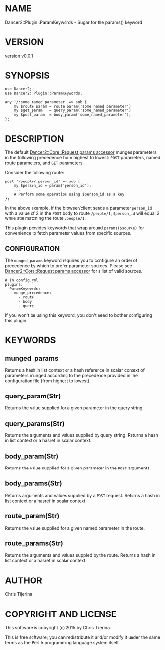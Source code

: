 # NAME

Dancer2::Plugin::ParamKeywords - Sugar for the params() keyword

# VERSION

version v0.0.1

# SYNOPSIS

    use Dancer2;
    use Dancer2::Plugin::ParamKeywords;

    any '/:some_named_parameter' => sub {
        my $route_param = route_param('some_named_parameter');
        my $get_param   = query_param('some_named_parameter');
        my $post_param  = body_param('some_named_parameter');
    };

# DESCRIPTION

The default [Dancer2::Core::Request params
accessor](https://metacpan.org/pod/Dancer2::Core::Request#params-source)
munges parameters in the following precedence from
highest to lowest: `POST` parameters, named route parameters,
and `GET` parameters.

Consider the following route:

    post '/people/:person_id' => sub {
        my $person_id = param('person_id');
        ...
        # Perform some operation using $person_id as a key
    };

In the above example, if the browser/client sends a parameter
`person_id` with a value of 2 in the `POST` body to route `/people/1`,
`$person_id` will equal 2 while still matching the route `/people/1`.

This plugin provides keywords that wrap around `params($source)`
for convenience to fetch parameter values from specific sources.

## CONFIGURATION

The `munged_params` keyword requires you to configure an order of
precedence by which to prefer parameter sources.  Please see 
[Dancer2::Core::Request params accessor](https://metacpan.org/pod/Dancer2::Core::Request#params-source)
for a list of valid sources.

    # In config.yml
    plugins:
      ParamKeywords:
        munge_precedence:
          - route
          - body
          - query

If you won't be using this keyword, you don't need to bother configuring
this plugin.

# KEYWORDS

## munged\_params

Returns a hash in list context or a hash reference in scalar context of
parameters munged according to the precedence provided in the configuration
file (from highest to lowest).

## query\_param(Str)

Returns the value supplied for a given parameter in the query string.

## query\_params(Str)

Returns the arguments and values supplied by query string. Returns a hash in list context or a hasref in scalar context.

## body\_param(Str)

Returns the value supplied for a given parameter in the `POST` arguments.

## body\_params(Str)

Returns arguments and values supplied by a `POST` request.  Returns a hash in list context or a hasref in scalar context.

## route\_param(Str)

Returns the value supplied for a given named parameter in the route.

## route\_params(Str)

Returns the arguments and values suppled by the route. Returns a hash in list context or a hasref in scalar context.

# AUTHOR

Chris Tijerina

# COPYRIGHT AND LICENSE

This software is copyright (c) 2015 by Chris Tijerina.

This is free software; you can redistribute it and/or modify it under
the same terms as the Perl 5 programming language system itself.
